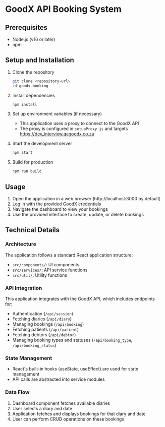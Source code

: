 # GoodX API Booking System

## Prerequisites

- Node.js (v16 or later)
- npm

## Setup and Installation

1. Clone the repository

   ```bash
   git clone <repository-url>
   cd goodx-booking
   ```

2. Install dependencies

   ```bash
   npm install
   ```

3. Set up environment variables (if necessary)

   - This application uses a proxy to connect to the GoodX API
   - The proxy is configured in `setupProxy.js` and targets https://dev_interview.qagoodx.co.za

4. Start the development server

   ```bash
   npm start
   ```

5. Build for production
   ```bash
   npm run build
   ```

## Usage

1. Open the application in a web browser (http://localhost:3000 by default)
2. Log in with the provided GoodX credentials
3. Navigate the dashboard to view your bookings
4. Use the provided interface to create, update, or delete bookings

## Technical Details

### Architecture

The application follows a standard React application structure:

- `src/components/`: UI components
- `src/services/`: API service functions
- `src/util/`: Utility functions

### API Integration

This application integrates with the GoodX API, which includes endpoints for:

- Authentication (`/api/session`)
- Fetching diaries (`/api/diary`)
- Managing bookings (`/api/booking`)
- Fetching patients (`/api/patient`)
- Fetching debtors (`/api/debtor`)
- Managing booking types and statuses (`/api/booking_type`, `/api/booking_status`)

### State Management

- React's built-in hooks (useState, useEffect) are used for state management
- API calls are abstracted into service modules

### Data Flow

1. Dashboard component fetches available diaries
2. User selects a diary and date
3. Application fetches and displays bookings for that diary and date
4. User can perform CRUD operations on these bookings
